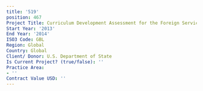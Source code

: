 ```yaml
---
title: '519'
position: 467
Project Title: Curriculum Development Assessment for the Foreign Service Institute
Start Year: '2013'
End Year: '2014'
ISO3 Code: GBL
Region: Global
Country: Global
Client/ Donor: U.S. Department of State
Is Current Project? (true/false): ''
Practice Area:
- ''
Contract Value USD: ''
---
```


